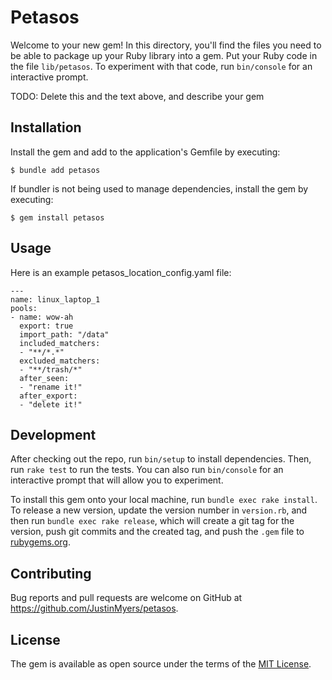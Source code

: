 # Petasos

Welcome to your new gem! In this directory, you'll find the files you need to be able to package up your Ruby library into a gem. Put your Ruby code in the file `lib/petasos`. To experiment with that code, run `bin/console` for an interactive prompt.

TODO: Delete this and the text above, and describe your gem

## Installation

Install the gem and add to the application's Gemfile by executing:

    $ bundle add petasos

If bundler is not being used to manage dependencies, install the gem by executing:

    $ gem install petasos

## Usage

Here is an example petasos_location_config.yaml file:

```
---
name: linux_laptop_1
pools:
- name: wow-ah
  export: true
  import_path: "/data"
  included_matchers:
  - "**/*.*"
  excluded_matchers:
  - "**/trash/*"
  after_seen:
  - "rename it!"
  after_export:
  - "delete it!"
```

## Development

After checking out the repo, run `bin/setup` to install dependencies. Then, run `rake test` to run the tests. You can also run `bin/console` for an interactive prompt that will allow you to experiment.

To install this gem onto your local machine, run `bundle exec rake install`. To release a new version, update the version number in `version.rb`, and then run `bundle exec rake release`, which will create a git tag for the version, push git commits and the created tag, and push the `.gem` file to [rubygems.org](https://rubygems.org).

## Contributing

Bug reports and pull requests are welcome on GitHub at https://github.com/JustinMyers/petasos.

## License

The gem is available as open source under the terms of the [MIT License](https://opensource.org/licenses/MIT).
